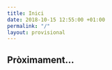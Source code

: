 ```yaml
---
title: Inici
date: 2018-10-15 12:55:00 +01:00
permalink: "/"
layout: provisional
---
```


## Pròximament...
